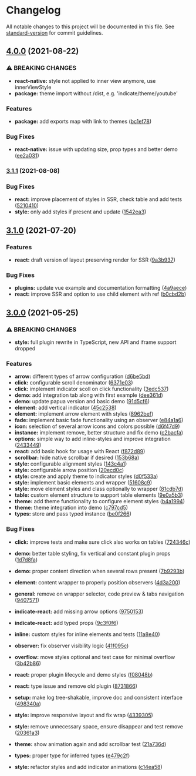 # Changelog

All notable changes to this project will be documented in this file. See [standard-version](https://github.com/conventional-changelog/standard-version) for commit guidelines.

## [4.0.0](https://github.com/tobua/indicate/compare/v3.1.1...v4.0.0) (2021-08-22)


### ⚠ BREAKING CHANGES

* **react-native:** style not applied to inner view anymore, use innerViewStyle
* **package:** theme import without /dist, e.g. 'indicate/theme/youtube'

### Features

* **package:** add exports map with link to themes ([bc1ef78](https://github.com/tobua/indicate/commit/bc1ef78989ddef790f0e5a920156f2c56f114d3a))


### Bug Fixes

* **react-native:** issue with updating size, prop types and better demo ([ee2a031](https://github.com/tobua/indicate/commit/ee2a0313f3bbd2e8f9b8d7f775b167dc283e5cbf))

### [3.1.1](https://github.com/tobua/indicate/compare/v3.1.0...v3.1.1) (2021-08-08)


### Bug Fixes

* **react:** improve placement of styles in SSR, check table and add tests ([5210410](https://github.com/tobua/indicate/commit/52104102071d757e5621db0e731a2682a9928a58))
* **style:** only add styles if present and update ([1542ea3](https://github.com/tobua/indicate/commit/1542ea35705159a9abf08717982013dd49e16f38))

## [3.1.0](https://github.com/tobua/indicate/compare/v3.0.0...v3.1.0) (2021-07-20)


### Features

* **react:** draft version of layout preserving render for SSR ([9a3b937](https://github.com/tobua/indicate/commit/9a3b937dfcaa9f4fd329ea21b01a332478ccf295))


### Bug Fixes

* **plugins:** update vue example and documentation formatting ([4a9aece](https://github.com/tobua/indicate/commit/4a9aece1806aa0f040e3eb84f4e24691e0e91760))
* **react:** improve SSR and option to use child element with ref ([b0cbd2b](https://github.com/tobua/indicate/commit/b0cbd2b05af1ddab36cf93b27aeb7ee21de5a43f))

## [3.0.0](https://github.com/tobua/indicate/compare/v2.3.1...v3.0.0) (2021-05-25)


### ⚠ BREAKING CHANGES

* **style:** full plugin rewrite in TypeScript, new API and iframe support dropped

### Features

* **arrow:** different types of arrow configuration ([d6be5bd](https://github.com/tobua/indicate/commit/d6be5bde11a0ccc697145d9b49aa3828e8b69e63))
* **click:** configurable scroll denominator ([6371e03](https://github.com/tobua/indicate/commit/6371e03ad34f551f6c777056bb5b9268fd30b58b))
* **click:** implement indicator scoll on click functionality ([3edc537](https://github.com/tobua/indicate/commit/3edc537366465134b667b0367fe30b1c40754c18))
* **demo:** add integration tab along with first example ([dee361d](https://github.com/tobua/indicate/commit/dee361d5a24c2e9943c68f438b1440953b5634f5))
* **demo:** update papua version and basic demo ([91d5cf6](https://github.com/tobua/indicate/commit/91d5cf66d211670e18bff64eb5ab8b824a080ccb))
* **element:** add vertical indicator ([45c2538](https://github.com/tobua/indicate/commit/45c25387c38a20a2cfce83a35c63672fccdb51a8))
* **element:** implement arrow element with styles ([8962bef](https://github.com/tobua/indicate/commit/8962befc63650004f67238771bd5c84c1e003a00))
* **fade:** implement basic fade functionality using an observer ([e84a1a6](https://github.com/tobua/indicate/commit/e84a1a646e7d703777f981005887d56fac0cfbd1))
* **icon:** selection of several arrow icons and colors possible ([d6f47d9](https://github.com/tobua/indicate/commit/d6f47d9f1ef4d85431e9a859fa193c733681e1be))
* **instance:** implement remove, better structure and fix demo ([c2bacfa](https://github.com/tobua/indicate/commit/c2bacfae94026142b98592c8dc1578bcaa0d4d01))
* **options:** simple way to add inline-styles and improve integration ([2433449](https://github.com/tobua/indicate/commit/243344952962924e6bd008b16c049499244f3b0f))
* **react:** add basic hook for usage with React ([f872d89](https://github.com/tobua/indicate/commit/f872d89b537ae4e5091b10a6e6f49a4e63e1cdfb))
* **scrollbar:** hide native scrollbar if desired ([153b68a](https://github.com/tobua/indicate/commit/153b68a8552faa1b01031442416f37d7cc2b1255))
* **style:** configurable alignment styles ([143c4a1](https://github.com/tobua/indicate/commit/143c4a1f46742ed63ab6bb0a03ab2320393eec9a))
* **style:** configurable arrow position ([20ecd0c](https://github.com/tobua/indicate/commit/20ecd0c9101714585ebf4f4e016f51b24ec55dd6))
* **style:** create and apply theme to indicator styles ([d0f533a](https://github.com/tobua/indicate/commit/d0f533abd5234f6212690003f5215497b90ca7af))
* **style:** implement basic elements and wrapper ([51608c9](https://github.com/tobua/indicate/commit/51608c9c0af17f7ecd855b3bbb21192ccda1fadc))
* **style:** move element styles and class optionally to wrapper ([81cdb7d](https://github.com/tobua/indicate/commit/81cdb7dbdda7b0627dd4bd0117002a63263054d4))
* **table:** custom element structure to support table elements ([9e0a5b3](https://github.com/tobua/indicate/commit/9e0a5b31f9b8ffc061c63f0dde64781e79ba0c8d))
* **theme:** add theme functionality to configure element styles ([b4a1994](https://github.com/tobua/indicate/commit/b4a199415557a6986ea301e44ccebf425e958fae))
* **theme:** theme integration into demo ([c797cd5](https://github.com/tobua/indicate/commit/c797cd5d2c244115d0d0bba6961543c1af6558ea))
* **types:** store and pass typed instance ([be0f266](https://github.com/tobua/indicate/commit/be0f2666b21f1f989e7ef00802f969270aedda79))


### Bug Fixes

* **click:** improve tests and make sure click also works on tables ([724346c](https://github.com/tobua/indicate/commit/724346c36f84207e8dc0f393c3ae7728e194bf26))
* **demo:** better table styling, fix vertical and constant plugin props ([1d7d8fa](https://github.com/tobua/indicate/commit/1d7d8fa742b714a4b4c593b9ea71e08eab1f3a11))
* **demo:** proper content direction when several rows present ([7b9293b](https://github.com/tobua/indicate/commit/7b9293b7a3c52293ca44faa10ba69a830854bd05))
* **element:** content wrapper to properly position observers ([4d3a200](https://github.com/tobua/indicate/commit/4d3a200a0d0e632557ff682e569c850e4ac127d7))
* **general:** remove on wrapper selector, code preview & tabs navigation ([9407571](https://github.com/tobua/indicate/commit/94075713dd7e97bb70fb831a18e83f18106723ca))
* **indicate-react:** add missing arrow options ([9750153](https://github.com/tobua/indicate/commit/9750153028c6dc3393b4bb6e0b5c9f84301565c5))
* **indicate-react:** add typed props ([9c3f0f6](https://github.com/tobua/indicate/commit/9c3f0f6b5d7a981f26915f24ce5669cc8e59e30e))
* **inline:** custom styles for inline elements and tests ([11a8e40](https://github.com/tobua/indicate/commit/11a8e40d01cae0e63484352dfbc372aec80852f3))
* **observer:** fix observer visibility logic ([41f095c](https://github.com/tobua/indicate/commit/41f095cb47ccd41258b3dc38d9d801c5d6aa9468))
* **overflow:** move styles optional and test case for minimal overflow ([3b42b86](https://github.com/tobua/indicate/commit/3b42b86828e9c7dc46e2c63f793136b60ebe92e4))
* **react:** proper plugin lifecycle and demo styles ([f08048b](https://github.com/tobua/indicate/commit/f08048b062c42ba1d66645592ef2a51b9655b648))
* **react:** type issue and remove old plugin ([8731866](https://github.com/tobua/indicate/commit/8731866d096b163f2931e2266fa7464361ab4875))
* **setup:** make log tree-shakable, improve doc and consistent interface ([498340a](https://github.com/tobua/indicate/commit/498340a9683c536a3256767e14d385106cf19460))
* **style:** improve responsive layout and fix wrap ([4339305](https://github.com/tobua/indicate/commit/4339305c51e9d7331c3edef3cfc59601f45d5e34))
* **style:** remove unnecessary space, ensure disappear and test remove ([20361a3](https://github.com/tobua/indicate/commit/20361a3599ce75c89b66a39cc06133ef892a59c7))
* **theme:** show animation again and add scrollbar test ([21a736d](https://github.com/tobua/indicate/commit/21a736d13e0be4b66326308b67808ecb188587bc))
* **types:** proper type for inferred types ([e479c2f](https://github.com/tobua/indicate/commit/e479c2ff653a9a0d8884bad8f61a30b12d34af2a))


* **style:** refactor styles and add indicator animations ([c14ea58](https://github.com/tobua/indicate/commit/c14ea5852099d880be2398bf4996f3a3e4f32b5b))
